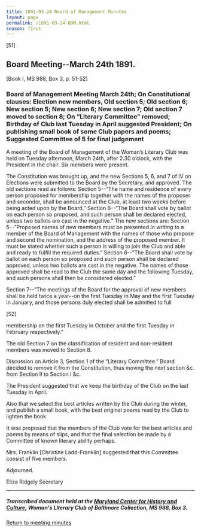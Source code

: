 ```yaml
---
title: 1891-03-24 Board of Management Minutes
layout: page
permalink: /1891-03-24-BOM.html
season: first
---
```


<style>
    #maincontent{
        font-size:1.4em;
    }
</style>
[51]

## Board Meeting--March 24th 1891.
[Book I, MS 988, Box 3, p. 51-52]

### Board of Management Meeting March 24th; On Constitutional clauses: Election new members, Old section 5; Old section 6; New section 5; New section 6; New section 7; Old section 7 moved to section 8; On “Literary Committee” removed; Birthday of Club last Tuesday in April suggested President; On publishing small book of some Club papers and poems; Suggested Committee of 5 for final judgement

A meeting of the Board of Management of the Woman’s Literary Club was held on Tuesday afternoon, March 24th, after 2.30 o’clock, with the President in the chair. Six members were present.

The Constitution was brought up, and the new Sections 5, 6, and 7 of IV on Elections were submitted to the Board by the Secretary, and approved. The old sections read as follows: Section 5--”The name and residence of every person proposed for membership together with the names of the proposer and seconder, shall be announced at the Club, at least two weeks before being acted upon by the Board.” Section 6--”The Board shall vote by ballot on each person so proposed, and such person shall be declared elected, unless two ballots are cast in the negative.” The new sections are: Section 5--”Proposed names of new members must be presented _in writing_ to a member of the Board of Management with the names of those who propose and second the nomination, and the address of the proposed member. It must be stated whether such a person is willing to join the Club and able and ready to fulfill the required duties.” Section 6--”The Board shall vote by ballot on each person so proposed and such person shall be declared approved, unless two ballots are cast in the negative. The names of those approved shall be read to the Club the same day and the following Tuesday, and such persons shall then be considered elected.”

Section 7--”The meetings of the Board for the approval of new members shall be held twice a year--on the first Tuesday in May and the first Tuesday in January, and those persons duly elected shall be admitted to full

[52]

membership on the first Tuesday in October and the first Tuesday in February respectively.”

The old Section 7 on the classification of resident and non-resident members was moved to Section 8.

Discussion on Article 3, Section 1 of the “Literary Committee.” Board decided to remove it from the Constitution, thus moving the next section &c. from Section II to Section I &c.

The President suggested that we keep the birthday of the Club on the last Tuesday in April.

Also that we select the best articles written by the Club during the winter, and publish a small book, with the best original poems read by the Club to lighten the book.

It was proposed that the members of the Club vote for the best articles and poems by means of slips, and that the final selection be made by a Committee of known literary ability perhaps.

Mrs. Franklin [Christine Ladd-Franklin] suggested that this Committee consist of five members.

Adjourned.

Eliza Ridgely
Secretary

<hr>

##### Transcribed document held at the [Maryland Center for History and Culture](http://mdhs.org/), Woman's Literary Club of Baltimore Collection, MS 988, Box 3. 

[Return to meeting minutes](https://elizajames.github.io/WLCB_draft/search/index.html?q=%2Bseason%3Afirst)